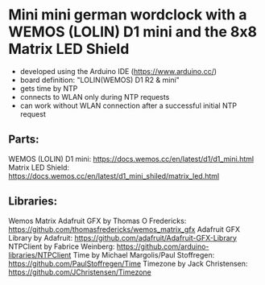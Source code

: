 # Mini mini german wordclock with a WEMOS (LOLIN) D1 mini and the 8x8 Matrix LED Shield

* developed using the Arduino IDE (https://www.arduino.cc/)
* board definition: "LOLIN(WEMOS) D1 R2 & mini"
* gets time by NTP
* connects to WLAN only during NTP requests
* can work without WLAN connection after a successful initial NTP request

## Parts:

WEMOS (LOLIN) D1 mini: https://docs.wemos.cc/en/latest/d1/d1_mini.html
Matrix LED Shield: https://docs.wemos.cc/en/latest/d1_mini_shiled/matrix_led.html

## Libraries:

Wemos Matrix Adafruit GFX by Thomas O Fredericks: https://github.com/thomasfredericks/wemos_matrix_gfx
Adafruit GFX Library by Adafruit: https://github.com/adafruit/Adafruit-GFX-Library
NTPClient by Fabrice Weinberg: https://github.com/arduino-libraries/NTPClient
Time by Michael Margolis/Paul Stoffregen: https://github.com/PaulStoffregen/Time
Timezone by Jack Christensen: https://github.com/JChristensen/Timezone
